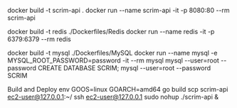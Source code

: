 docker build -t scrim-api .
docker run --name scrim-api -it -p 8080:80 --rm scrim-api

docker build -t redis ./Dockerfiles/Redis
docker run --name redis -it -p 6379:6379 --rm redis

docker build -t mysql ./Dockerfiles/MySQL
docker run --name mysql -e MYSQL_ROOT_PASSWORD=password -it --rm mysql
mysql --user=root --password
CREATE DATABASE SCRIM;
mysql --user=root --password SCRIM

Build and Deploy
env GOOS=linux GOARCH=amd64 go build
scp scrim-api ec2-user@127.0.0.1:~/
ssh ec2-user@127.0.0.1
sudo nohup ./scrim-api &
